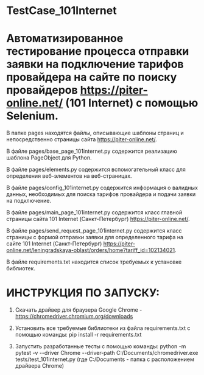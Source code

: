 # TestCase_101Internet
# Автоматизированное тестирование процесса отправки заявки на подключение тарифов провайдера на сайте по поиску провайдеров https://piter-online.net/ (101 Internet) с помощью Selenium.
В папке pages находятся файлы, описывающие шаблоны страниц и непосредственно страницы сайта https://piter-online.net/.

В файле pages/base_page_101internet.py содержится реализацию шаблона PageObject для Python.

В файле pages/elements.py содержится вспомогательный класс для определения веб-элементов на веб-страницах.

В файле pages/config_101internet.py содержится информация о валидных данных, необходимых для поиска тарифов провайдера и подачи заявки на подключение.

В файле pages/main_page_101internet.py содержится класс главной страницы сайта 101 Internet (Санкт-Петербург) https://piter-online.net/.

В файле pages/send_request_page_101internet.py содержится класс страницы с формой отправки заявки для определенного тарифа на сайте 101 Internet (Санкт-Петербург) https://piter-online.net/leningradskaya-oblast/orders/home?tariff_id=102134021.

В файле requirements.txt находится список требуемых к установке библиотек.

# ИНСТРУКЦИЯ ПО ЗАПУСКУ:
1. Скачать драйвер для браузера Google Chrome - https://chromedriver.chromium.org/downloads

2. Установить все требуемые библиотеки из файла requirements.txt с помощью команды:
pip install -r requirements.txt

3. Запустить разработанные тесты с помощью команды:
python -m pytest -v --driver Chrome --driver-path C:/Documents/chromedriver.exe tests/test_101internet.py
(где C:/Documents - папка с расположением драйвера Chrome)

